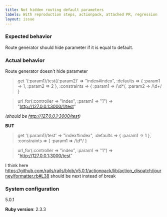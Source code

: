 ```yaml
---
title: Not hidden routing default parameters
labels: With reproduction steps, actionpack, attached PR, regression
layout: issue
---
```


### Expected behavior
Route generator should hide parameter if it is equal to default.

### Actual behavior
Route generator doesn't hide parameter

>   get '(:param1)/test(/:param2)' => "index#index", 
     :defaults => {
       :param1 => 1,
       :param2 => 2
    },
     :constraints => {
       :param1 => /\d*/,
       :param2 => /\d+/
     }

> url_for(:controller => "index", :param1 => "1")
 => "http://127.0.0.1:3000/1/test"

_(should be http://127.0.0.1:3000/test)_

**BUT**
> get '(:param1)/test' => "index#index", 
     :defaults => {
      :param1 => 1
    },
    :constraints => {
      :param1 => /\d*/
    }

> url_for(:controller => "index", :param1 => "1")
 => "http://127.0.0.1:3000/test"

I think here https://github.com/rails/rails/blob/v5.0.1/actionpack/lib/action_dispatch/journey/formatter.rb#L38 should be next instead of break

### System configuration
5.0.1

**Ruby version**:
2.3.3
